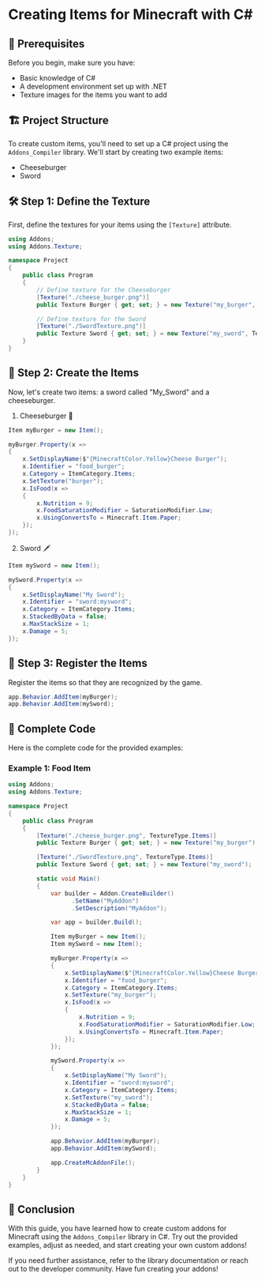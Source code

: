 # Creating Items for Minecraft with C#

## 🌟 Prerequisites

Before you begin, make sure you have:
- Basic knowledge of C#
- A development environment set up with .NET
- Texture images for the items you want to add

## 🏗️ Project Structure

To create custom items, you'll need to set up a C# project using the `Addons_Compiler` library. We'll start by creating two example items:
- Cheeseburger
- Sword

## 🛠️ Step 1: Define the Texture

First, define the textures for your items using the `[Texture]` attribute.

```csharp
using Addons;
using Addons.Texture;

namespace Project
{
    public class Program
    {
        // Define texture for the Cheeseburger
        [Texture("./cheese_burger.png")]
        public Texture Burger { get; set; } = new Texture("my_burger", TextureType.Items);

        // Define texture for the Sword
        [Texture("./SwordTexture.png")]
        public Texture Sword { get; set; } = new Texture("my_sword", TextureType.Items);
    }
}
```

## 🌟 Step 2: Create the Items

Now, let's create two items: a sword called "My_Sword" and a cheeseburger.

1. Cheeseburger 🍔

```csharp
Item myBurger = new Item();

myBurger.Property(x =>
{
    x.SetDisplayName($"{MinecraftColor.Yellow}Cheese Burger");
    x.Identifier = "food_burger";
    x.Category = ItemCategory.Items;
    x.SetTexture("burger");
    x.IsFood(x =>
    {
        x.Nutrition = 9;
        x.FoodSaturationModifier = SaturationModifier.Low;
        x.UsingConvertsTo = Minecraft.Item.Paper;
    });
});
```

2. Sword 🗡️

```csharp
Item mySword = new Item();

mySword.Property(x =>
{
    x.SetDisplayName("My Sword");
    x.Identifier = "sword:mysword";
    x.Category = ItemCategory.Items;
    x.StackedByData = false;
    x.MaxStackSize = 1;
    x.Damage = 5;
});
```

## 🌟 Step 3: Register the Items

Register the items so that they are recognized by the game.

```csharp
app.Behavior.AddItem(myBurger);
app.Behavior.AddItem(mySword);
```

## 📝 Complete Code

Here is the complete code for the provided examples:

### Example 1: Food Item

```csharp
using Addons;
using Addons.Texture;

namespace Project
{
    public class Program
    {
        [Texture("./cheese_burger.png", TextureType.Items)]
        public Texture Burger { get; set; } = new Texture("my_burger");

        [Texture("./SwordTexture.png", TextureType.Items)]
        public Texture Sword { get; set; } = new Texture("my_sword");

        static void Main()
        {
            var builder = Addon.CreateBuilder()
                  .SetName("MyAddon")
                  .SetDescription("MyAddon");

            var app = builder.Build();

            Item myBurger = new Item();
            Item mySword = new Item();

            myBurger.Property(x =>
            {
                x.SetDisplayName($"{MinecraftColor.Yellow}Cheese Burger");
                x.Identifier = "food_burger";
                x.Category = ItemCategory.Items;
                x.SetTexture("my_burger");
                x.IsFood(x =>
                {
                    x.Nutrition = 9;
                    x.FoodSaturationModifier = SaturationModifier.Low;
                    x.UsingConvertsTo = Minecraft.Item.Paper;
                });
            });

            mySword.Property(x =>
            {
                x.SetDisplayName("My Sword");
                x.Identifier = "sword:mysword";
                x.Category = ItemCategory.Items;
                x.SetTexture("my_sword");
                x.StackedByData = false;
                x.MaxStackSize = 1;
                x.Damage = 5;
            });

            app.Behavior.AddItem(myBurger);
            app.Behavior.AddItem(mySword);

            app.CreateMcAddonFile();
        }
    }
}
```

## 🚀 Conclusion

With this guide, you have learned how to create custom addons for Minecraft using the `Addons_Compiler` library in C#. Try out the provided examples, adjust as needed, and start creating your own custom addons!

If you need further assistance, refer to the library documentation or reach out to the developer community. Have fun creating your addons!
